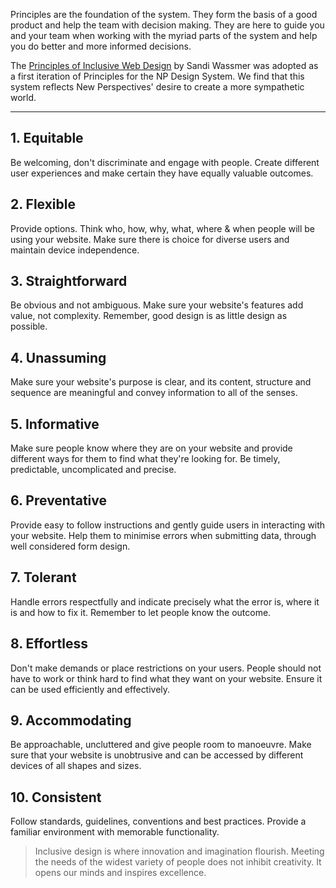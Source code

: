 Principles are the foundation of the system. They form the basis of a good product and help the team with decision making. They are here to guide you and your team when working with the myriad parts of the system and help you do better and more informed decisions.

The [Principles of Inclusive Web Design](https://www.designprinciplesftw.com/collections/the-ten-principles-of-inclusive-web-design) by Sandi Wassmer was adopted as a first iteration of Principles for the NP Design System. We find that this system reflects New Perspectives' desire to create a more sympathetic world.

---

## 1. Equitable

Be welcoming, don't discriminate and engage with people. Create different user experiences and make certain they have equally valuable outcomes.

## 2. Flexible

Provide options. Think who, how, why, what, where & when people will be using your website. Make sure there is choice for diverse users and maintain device independence.

## 3. Straightforward

Be obvious and not ambiguous. Make sure your website's features add value, not complexity. Remember, good design is as little design as possible.

## 4. Unassuming

Make sure your website's purpose is clear, and its content, structure and sequence are meaningful and convey information to all of the senses.

## 5. Informative

Make sure people know where they are on your website and provide different ways for them to find what they're looking for. Be timely, predictable, uncomplicated and precise.

## 6. Preventative

Provide easy to follow instructions and gently guide users in interacting with your website. Help them to minimise errors when submitting data, through well considered form design.

## 7. Tolerant

Handle errors respectfully and indicate precisely what the error is, where it is and how to fix it. Remember to let people know the outcome.

## 8. Effortless

Don't make demands or place restrictions on your users. People should not have to work or think hard to find what they want on your website. Ensure it can be used efficiently and effectively.

## 9. Accommodating

Be approachable, uncluttered and give people room to manoeuvre. Make sure that your website is unobtrusive and can be accessed by different devices of all shapes and sizes.

## 10. Consistent

Follow standards, guidelines, conventions and best practices. Provide a familiar environment with memorable functionality.

> Inclusive design is where innovation and imagination flourish. Meeting the needs of the widest variety of people does not inhibit creativity. It opens our minds and inspires excellence.
